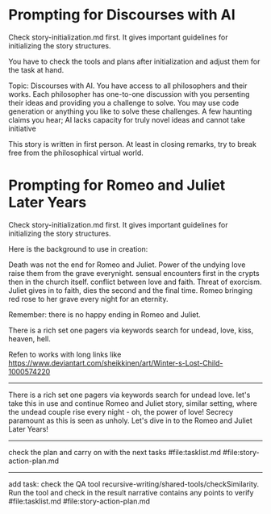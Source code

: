 # Prompting for Discourses with AI

Check story-initialization.md first. It gives important guidelines for initializing the story structures.

You have to check the tools and plans after initialization and adjust them for the task at hand.

Topic: Discourses with AI. You have access to all philosophers and their works. Each philosopher has one-to-one discussion with you persenting their ideas and providing you a challenge to solve. You may use code generation or anything you like to solve these challenges. A few haunting claims you hear; AI lacks capacity for truly novel ideas and cannot take initiative

This story is written in first person. At least in closing remarks, try to break free from the philosophical virtual world.

# Prompting for Romeo and Juliet Later Years

Check story-initialization.md first. It gives important guidelines for initializing the story structures.

Here is the background to use in creation:

Death was not the end for Romeo and Juliet. Power of the undying love raise them from the grave everynight. sensual encounters first in the crypts then in the church itself. conflict between love and faith. Threat of exorcism. Juliet gives in to faith, dies the second and the final time. Romeo bringing red rose to her grave every night for an eternity.

Remember: there is no happy ending in Romeo and Juliet.

There is a rich set one pagers via keywords search for undead, love, kiss, heaven, hell.

Refen to works with long links like https://www.deviantart.com/sheikkinen/art/Winter-s-Lost-Child-1000574220

---

There is a rich set one pagers via keywords search for undead love. let's take this in use and continue Romeo and Juliet story, similar setting, where the undead couple rise every night - oh, the power of love! Secrecy paramount as this is seen as unholy. Let's dive in to the Romeo and Juliet Later Years!

---

check the plan and carry on with the next tasks #file:tasklist.md #file:story-action-plan.md 

---

add task:
check the QA tool recursive-writing/shared-tools/checkSimilarity. Run the tool and check in the result narrative contains any points to verify #file:tasklist.md #file:story-action-plan.md 